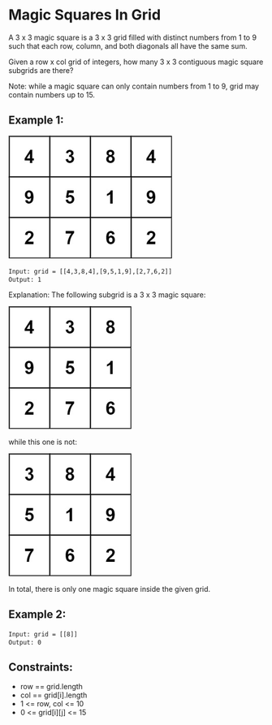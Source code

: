 # Magic Squares In Grid

A 3 x 3 magic square is a 3 x 3 grid filled with distinct numbers from 1 to 9 such that each row, column, and both diagonals all have the same sum.

Given a row x col grid of integers, how many 3 x 3 contiguous magic square subgrids are there?

Note: while a magic square can only contain numbers from 1 to 9, grid may contain numbers up to 15.

## Example 1:

![Example 1](./images/ex1.png)

```
Input: grid = [[4,3,8,4],[9,5,1,9],[2,7,6,2]]
Output: 1
```

Explanation:
The following subgrid is a 3 x 3 magic square:

![Example 3](./images/ex2.png)

while this one is not:

![Example 3](./images/ex3.png)

In total, there is only one magic square inside the given grid.

## Example 2:

```
Input: grid = [[8]]
Output: 0
```

## Constraints:

- row == grid.length
- col == grid[i].length
- 1 <= row, col <= 10
- 0 <= grid[i][j] <= 15
